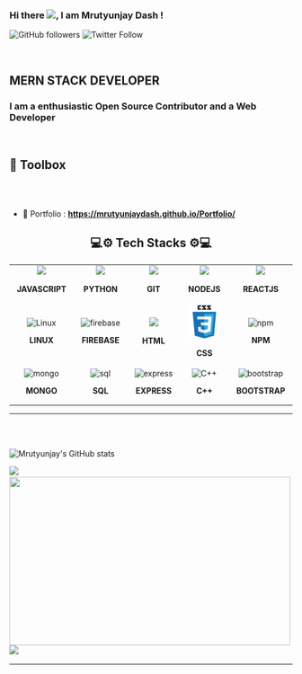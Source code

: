 ### Hi there <img src="https://raw.githubusercontent.com/MartinHeinz/MartinHeinz/master/wave.gif" width="30px">, <strong>I am Mrutyunjay Dash</strong> !
![GitHub followers](https://img.shields.io/github/followers/mrutyunjaydash?style=social)
![Twitter Follow](https://img.shields.io/twitter/follow/mrutyunjaydash0?style=social)

<br>

<h2>MERN STACK DEVELOPER</h2>
<h3>I am a enthusiastic Open Source Contributor and a Web Developer</h3>
<br>

<h2>🧰 Toolbox</h2>
<br><br>

- 👨‍ Portfolio : **https://mrutyunjaydash.github.io/Portfolio/**
<h2 align='center'>💻⚙ Tech Stacks ⚙💻</h2>

<table width="100%">
<tr>
    <td align='center' width="190">
        <img src="https://github.com/abranhe/programming-languages-logos/blob/master/src/javascript/javascript.svg" width="80">
        <br>
        <p><strong>JAVASCRIPT</strong></p>
    </td>
    <td align='center' width="190">
        <img src="https://user-images.githubusercontent.com/68724228/119315331-5cea3780-bc93-11eb-9bbf-bc2c9f083e00.png" width="60">
        <p><strong>PYTHON</strong></p>
    </td>
    <td align='center' width="190">
        <img src="https://git-scm.com/images/logos/downloads/Git-Icon-1788C.png" width="80">
        <p><strong>GIT</strong></p>
    </td>
    <td align='center' width="190">
        <img src="https://www.vectorlogo.zone/logos/nodejs/nodejs-ar21.svg" >
        <p><strong>NODEJS</strong></p>
    </td>
    <td align='center' width="190">
        <img src="https://user-images.githubusercontent.com/68724228/119316381-85266600-bc94-11eb-97ed-3dafb4eb7a43.png" width="80">
        <p><strong>REACTJS</strong></p>
    </td>
</tr>
<tr>
    <td align='center'>
        <img src = 'https://cdn.worldvectorlogo.com/logos/linux-tux.svg' alt = 'Linux' height = '80' width = '80'/>
        <p><strong>LINUX</strong></p>
    </td>
    <td align='center'>
        <img src = 'https://cdn.worldvectorlogo.com/logos/firebase-1.svg' alt = 'firebase' height = '80' width = '80'/>
        <p><strong>FIREBASE</strong></p>
    </td>
    <td align='center'>
        <img src="https://image.flaticon.com/icons/png/512/732/732212.png" width="60">
        <p><strong>HTML</strong></p>
    </td>
    <td align='center'>
        <img src="https://raw.githubusercontent.com/devicons/devicon/0d6c64dbbf311879f7d563bfc3ccf559f9ed111c/icons/css3/css3-original-wordmark.svg" width="60">
        <p><strong>CSS</strong></p>
    </td>
    <td align='center'>
        <img src = 'https://cdn.worldvectorlogo.com/logos/npm.svg' alt = 'npm' height = '60' width = '80'/>
        <p><strong>NPM</strong></p>
    </td>
</tr>
<tr>
    <td align='center'>
        <img src = 'https://1000logos.net/wp-content/uploads/2020/08/MongoDB-Logo-640x400.png' alt = 'mongo' width="100" height = '80'/>
        <p><strong>MONGO</strong></p>
    </td>
    <td align='center'>
        <img src = 'https://image.shutterstock.com/image-photo/image-260nw-684826648.jpg' alt = 'sql' width="80" height = '80'/>
        <p><strong>SQL</strong></p>
    </td>
    <td align='center'>
        <img src = 'https://w7.pngwing.com/pngs/925/447/png-transparent-express-js-node-js-javascript-mongodb-node-js-text-trademark-logo-thumbnail.png' alt = 'express' width="80" height = '80'/>
        <p><strong>EXPRESS</strong></p>
    </td>
    <td align='center'>
        <img src = 'https://seeklogo.com/images/C/c-logo-43CE78FF9C-seeklogo.com.png' alt = 'C++' width="80" height = '80'/>
        <p><strong>C++</strong></p>
    </td>
    <td align='center'>
        <img src = 'https://getbootstrap.com/docs/5.0/assets/brand/bootstrap-logo.svg' alt = 'bootstrap' width="100" height = '80'/>
        <p><strong>BOOTSTRAP</strong></p>
    </td>
</tr>
</table>

---

<br><br>

![Mrutyunjay's GitHub stats](https://github-readme-stats.vercel.app/api?username=mrutyunjaydash&count_private=true&theme=vue)


</p>
<p align="left">
<img height="300px" src="https://github-readme-stats.vercel.app/api/top-langs/?username=mrutyunjaydash&theme=vue">
<img align="left" height="300px" width="500px" src="https://github-readme-streak-stats.herokuapp.com/?user=mrutyunjaydash&theme=vue">
</p>
<img src="https://activity-graph.herokuapp.com/graph?username=mrutyunjaydash&bg_color=f5f5f5&color=000000&line=00b300&point=000000">

---
